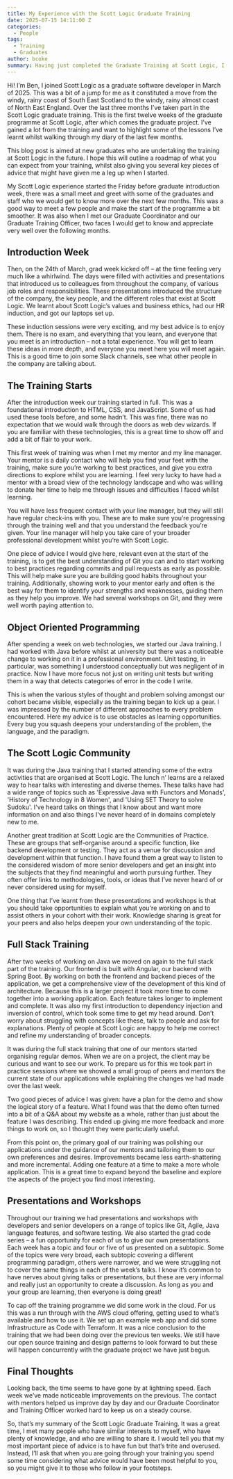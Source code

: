 ```yaml
---
title: My Experience with the Scott Logic Graduate Training
date: 2025-07-15 14:11:00 Z
categories:
  - People
tags:
  - Training
  - Graduates
author: bcoke
summary: Having just completed the Graduate Training at Scott Logic, I wanted to reflect on the last three months and offer some advice to those who may be taking part in the future.
---
```


Hi!
I’m Ben, I joined Scott Logic as a graduate software developer in March of 2025. This was a bit of a jump for me as it constituted a move from the windy, rainy coast of South East Scotland to the windy, rainy almost coast of North East England. Over the last three months I’ve taken part in the Scott Logic graduate training. This is the first twelve weeks of the graduate programme at Scott Logic, after which comes the graduate project. I’ve gained a lot from the training and want to highlight some of the lessons I’ve learnt whilst walking through my diary of the last few months.

This blog post is aimed at new graduates who are undertaking the training at Scott Logic in the future. I hope this will outline a roadmap of what you can expect from your training, whilst also giving you several key pieces of advice that might have given me a leg up when I started.

My Scott Logic experience started the Friday before graduate introduction week, there was a small meet and greet with some of the graduates and staff who we would get to know more over the next few months. This was a good way to meet a few people and make the start of the programme a bit smoother. It was also when I met our Graduate Coordinator and our Graduate Training Officer, two faces I would get to know and appreciate very well over the following months.

## Introduction Week

Then, on the 24th of March, grad week kicked off – at the time feeling very much like a whirlwind. The days were filled with activities and presentations that introduced us to colleagues from throughout the company, of various job roles and responsibilities. These presentations introduced the structure of the company, the key people, and the different roles that exist at Scott Logic. We learnt about Scott Logic’s values and business ethics, had our HR induction, and got our laptops set up.

These induction sessions were very exciting, and my best advice is to enjoy them. There is no exam, and everything that you learn, and everyone that you meet is an introduction – not a total experience. You will get to learn these ideas in more depth, and everyone you meet here you will meet again. This is a good time to join some Slack channels, see what other people in the company are talking about.

## The Training Starts

After the introduction week our training started in full. This was a foundational introduction to HTML, CSS, and JavaScript. Some of us had used these tools before, and some hadn’t. This was fine, there was no expectation that we would walk through the doors as web dev wizards. If you are familiar with these technologies, this is a great time to show off and add a bit of flair to your work.

This first week of training was when I met my mentor and my line manager. Your mentor is a daily contact who will help you find your feet with the training, make sure you’re working to best practices, and give you extra directions to explore whilst you are learning. I feel very lucky to have had a mentor with a broad view of the technology landscape and who was willing to donate her time to help me through issues and difficulties I faced whilst learning.

You will have less frequent contact with your line manager, but they will still have regular check-ins with you. These are to make sure you’re progressing through the training well and that you understand the feedback you’re given. Your line manager will help you take care of your broader professional development whilst you’re with Scott Logic.

One piece of advice I would give here, relevant even at the start of the training, is to get the best understanding of Git you can and to start working to best practices regarding commits and pull requests as early as possible. This will help make sure you are building good habits throughout your training. Additionally, showing work to your mentor early and often is the best way for them to identify your strengths and weaknesses, guiding them as they help you improve. We had several workshops on Git, and they were well worth paying attention to.

## Object Oriented Programming

After spending a week on web technologies, we started our Java training. I had worked with Java before whilst at university but there was a noticeable change to working on it in a professional environment. Unit testing, in particular, was something I understood conceptually but was negligent of in practice. Now I have more focus not just on writing unit tests but writing them in a way that detects categories of error in the code I write.

This is when the various styles of thought and problem solving amongst our cohort became visible, especially as the training began to kick up a gear. I was impressed by the number of different approaches to every problem encountered. Here my advice is to use obstacles as learning opportunities. Every bug you squash deepens your understanding of the problem, the language, and the paradigm.

## The Scott Logic Community

It was during the Java training that I started attending some of the extra activities that are organised at Scott Logic. The lunch n’ learns are a relaxed way to hear talks with interesting and diverse themes. These talks have had a wide range of topics such as 'Expressive Java with Functors and Monads', 'History of Technology in 8 Women', and 'Using SET Theory to solve Sudoku'. I've heard talks on things that I know about and want more information on and also things I've never heard of in domains completely new to me.

Another great tradition at Scott Logic are the Communities of Practice. These are groups that self-organise around a specific function, like backend development or testing. They act as a venue for discussion and development within that function. I have found them a great way to listen to the considered wisdom of more senior developers and get an insight into the subjects that they find meaningful and worth pursuing further. They often offer links to methodologies, tools, or ideas that I’ve never heard of or never considered using for myself.

One thing that I’ve learnt from these presentations and workshops is that you should take opportunities to explain what you're working on and to assist others in your cohort with their work. Knowledge sharing is great for your peers and also helps deepen your own understanding of the topic.

## Full Stack Training

After two weeks of working on Java we moved on again to the full stack part of the training. Our frontend is built with Angular, our backend with Spring Boot. By working on both the frontend and backend pieces of the application, we get a comprehensive view of the development of this kind of architecture. Because this is a larger project it took more time to come together into a working application. Each feature takes longer to implement and complete. It was also my first introduction to dependency injection and inversion of control, which took some time to get my head around. Don’t worry about struggling with concepts like these, talk to people and ask for explanations. Plenty of people at Scott Logic are happy to help me correct and refine my understanding of broader concepts.

It was during the full stack training that one of our mentors started organising regular demos. When we are on a project, the client may be curious and want to see our work. To prepare us for this we took part in practice sessions where we showed a small group of peers and mentors the current state of our applications while explaining the changes we had made over the last week.

Two good pieces of advice I was given: have a plan for the demo and show the logical story of a feature. What I found was that the demo often turned into a bit of a Q&A about my website as a whole, rather than just about the feature I was describing. This ended up giving me more feedback and more things to work on, so I thought they were particularly useful.

From this point on, the primary goal of our training was polishing our applications under the guidance of our mentors and tailoring them to our own preferences and desires. Improvements became less earth-shattering and more incremental. Adding one feature at a time to make a more whole application. This is a great time to expand beyond the baseline and explore the aspects of the project you find most interesting.

## Presentations and Workshops

Throughout our training we had presentations and workshops with developers and senior developers on a range of topics like Git, Agile, Java language features, and software testing. We also started the grad code series – a fun opportunity for each of us to give our own presentations. Each week has a topic and four or five of us presented on a subtopic. Some of the topics were very broad, each subtopic covering a different programming paradigm, others were narrower, and we were struggling not to cover the same things in each of the week’s talks. I know it’s common to have nerves about giving talks or presentations, but these are very informal and really just an opportunity to create a discussion. As long as you and your group are learning, then everyone is doing great!

To cap off the training programme we did some work in the cloud. For us this was a run through with the AWS cloud offering, getting used to what’s available and how to use it. We set up an example web app and did some Infrastructure as Code with Terraform. It was a nice conclusion to the training that we had been doing over the previous ten weeks. We still have our open source training and design patterns to look forward to but these will happen concurrently with the graduate project we have just begun.

## Final Thoughts

Looking back, the time seems to have gone by at lightning speed. Each week we’ve made noticeable improvements on the previous. The contact with mentors helped us improve day by day and our Graduate Coordinator and Training Officer worked hard to keep us on a steady course.

So, that’s my summary of the Scott Logic Graduate Training. It was a great time, I met many people who have similar interests to myself, who have plenty of knowledge, and who are willing to share it. I would tell you that my most important piece of advice is to have fun but that’s trite and overused. Instead, I’ll ask that when you are going through your training you spend some time considering what advice would have been most helpful to you, so you might give it to those who follow in your footsteps.
